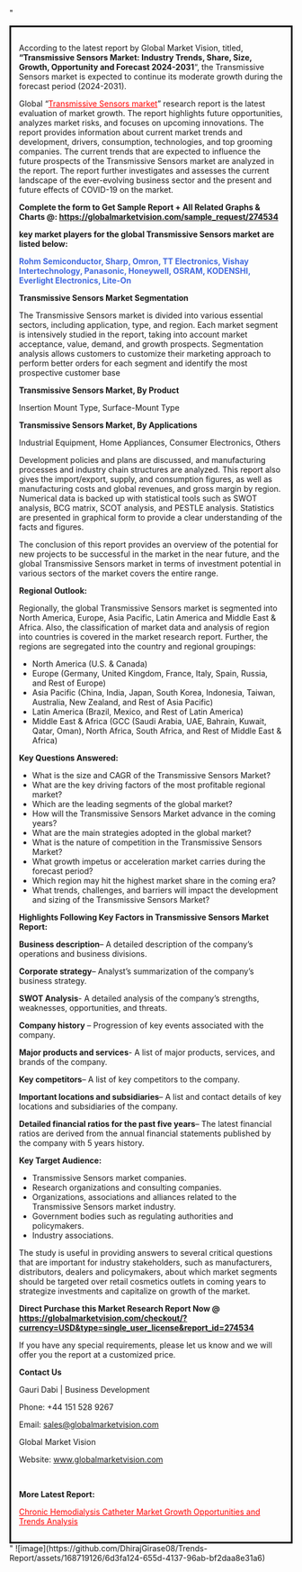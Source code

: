 "<div style='border: 3px solid black; padding: 1em;'>

According to the latest report by Global Market Vision, titled, <strong>“Transmissive Sensors Market: Industry Trends, Share, Size, Growth, Opportunity and Forecast 2024-2031</strong>“, the Transmissive Sensors market is expected to continue its moderate growth during the forecast period (2024-2031).

Global “<a style='color: #ff0000;' href='https://globalmarketvision.com/reports/global-transmissive-sensors-market/274534'>Transmissive Sensors market</a>” research report is the latest evaluation of market growth. The report highlights future opportunities, analyzes market risks, and focuses on upcoming innovations. The report provides information about current market trends and development, drivers, consumption, technologies, and top grooming companies. The current trends that are expected to influence the future prospects of the Transmissive Sensors market are analyzed in the report. The report further investigates and assesses the current landscape of the ever-evolving business sector and the present and future effects of COVID-19 on the market.

<strong>Complete the form to Get Sample Report + All Related Graphs &amp; Charts @: <a style='color: #ff0000;' href='https://globalmarketvision.com/sample_request/274534?utm_source=linkedinPulse&utm_medium=SN&utm_campaign=SN'><strong>https://globalmarketvision.com/sample_request/274534</strong></a></strong>

<strong>key market players for the global Transmissive Sensors market are listed below:</strong>

<strong style='color: #4169e1;'>Rohm Semiconductor, Sharp, Omron, TT Electronics, Vishay Intertechnology, Panasonic, Honeywell, OSRAM, KODENSHI, Everlight Electronics, Lite-On</strong>

<strong>Transmissive Sensors Market Segmentation</strong>

The Transmissive Sensors market is divided into various essential sectors, including application, type, and region. Each market segment is intensively studied in the report, taking into account market acceptance, value, demand, and growth prospects. Segmentation analysis allows customers to customize their marketing approach to perform better orders for each segment and identify the most prospective customer base

<strong>Transmissive Sensors Market, By Product</strong>

Insertion Mount Type, Surface-Mount Type

<strong>Transmissive Sensors Market, By Applications</strong>

Industrial Equipment, Home Appliances, Consumer Electronics, Others

Development policies and plans are discussed, and manufacturing processes and industry chain structures are analyzed. This report also gives the import/export, supply, and consumption figures, as well as manufacturing costs and global revenues, and gross margin by region. Numerical data is backed up with statistical tools such as SWOT analysis, BCG matrix, SCOT analysis, and PESTLE analysis. Statistics are presented in graphical form to provide a clear understanding of the facts and figures.

The conclusion of this report provides an overview of the potential for new projects to be successful in the market in the near future, and the global Transmissive Sensors market in terms of investment potential in various sectors of the market covers the entire range.

<strong>Regional Outlook:</strong>

Regionally, the global Transmissive Sensors market is segmented into North America, Europe, Asia Pacific, Latin America and Middle East &amp; Africa. Also, the classification of market data and analysis of region into countries is covered in the market research report. Further, the regions are segregated into the country and regional groupings:
<ul>
  <li>North America (U.S. &amp; Canada)</li>
  <li>Europe (Germany, United Kingdom, France, Italy, Spain, Russia, and Rest of Europe)</li>
  <li>Asia Pacific (China, India, Japan, South Korea, Indonesia, Taiwan, Australia, New Zealand, and Rest of Asia Pacific)</li>
  <li>Latin America (Brazil, Mexico, and Rest of Latin America)</li>
  <li>Middle East &amp; Africa (GCC (Saudi Arabia, UAE, Bahrain, Kuwait, Qatar, Oman), North Africa, South Africa, and Rest of Middle East &amp; Africa)</li>
</ul>
<strong>Key Questions Answered:</strong>
<ul>
  <li>What is the size and CAGR of the Transmissive Sensors Market?</li>
  <li>What are the key driving factors of the most profitable regional market?</li>
  <li>Which are the leading segments of the global market?</li>
  <li>How will the Transmissive Sensors Market advance in the coming years?</li>
  <li>What are the main strategies adopted in the global market?</li>
  <li>What is the nature of competition in the Transmissive Sensors Market?</li>
  <li>What growth impetus or acceleration market carries during the forecast period?</li>
  <li>Which region may hit the highest market share in the coming era?</li>
  <li>What trends, challenges, and barriers will impact the development and sizing of the Transmissive Sensors Market?</li>
</ul>
<strong>Highlights Following Key Factors in Transmissive Sensors Market Report:</strong>

<strong>Business description</strong>– A detailed description of the company’s operations and business divisions.

<strong>Corporate strategy</strong>– Analyst’s summarization of the company’s business strategy.

<strong>SWOT Analysis</strong>- A detailed analysis of the company’s strengths, weaknesses, opportunities, and threats.

<strong>Company history</strong> – Progression of key events associated with the company.

<strong>Major products and services</strong>- A list of major products, services, and brands of the company.

<strong>Key competitors</strong>– A list of key competitors to the company.

<strong>Important locations and subsidiaries</strong>– A list and contact details of key locations and subsidiaries of the company.

<strong>Detailed financial ratios for the past five years</strong>– The latest financial ratios are derived from the annual financial statements published by the company with 5 years history.

<strong>Key Target Audience:</strong>
<ul>
  <li>Transmissive Sensors market companies.</li>
  <li>Research organizations and consulting companies.</li>
  <li>Organizations, associations and alliances related to the Transmissive Sensors market industry.</li>
  <li>Government bodies such as regulating authorities and policymakers.</li>
  <li>Industry associations.</li>
</ul>
The study is useful in providing answers to several critical questions that are important for industry stakeholders, such as manufacturers, distributors, dealers and policymakers, about which market segments should be targeted over retail cosmetics outlets in coming years to strategize investments and capitalize on growth of the market.

<strong>Direct Purchase this Market Research Report Now @ </strong><strong><a style='color: #ff0000;' href='https://globalmarketvision.com/checkout/?currency=USD&type=single_user_license&report_id=274534?utm_source=linkedinPulse&utm_medium=SN&utm_campaign=SN'><strong>https://globalmarketvision.com/checkout/?currency=USD&type=single_user_license&report_id=274534</strong></a></strong>

If you have any special requirements, please let us know and we will offer you the report at a customized price.
<p id='ember58' class='ember-view reader-content-blocks__paragraph'><strong>Contact Us</strong></p>
<p id='ember59' class='ember-view reader-content-blocks__paragraph'>Gauri Dabi | Business Development</p>
<p id='ember60' class='ember-view reader-content-blocks__paragraph'>Phone: +44 151 528 9267</p>
Email: <a href='mailto:sales@globalmarketvision.com'>sales@globalmarketvision.com</a>

Global Market Vision

Website: <a href='http://www.globalmarketvision.com'>www.globalmarketvision.com</a>

&nbsp;

<strong>More Latest Report:</strong>

<a style='color: #ff0000;' href='https://medium.com/@namratasonawane27/chronic-hemodialysis-catheter-market-growth-opportunities-and-trends-analysis-b156e20ec06c'>Chronic Hemodialysis Catheter Market Growth Opportunities and Trends Analysis</a>

</div>"
![image](https://github.com/DhirajGirase08/Trends-Report/assets/168719126/6d3fa124-655d-4137-96ab-bf2daa8e31a6)
